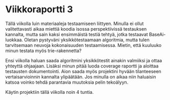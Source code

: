 # Viikkoraportti 3

Tällä viikolla luin materiaaleja testaamiseen liittyen. Minulla ei ollut valitettavasti aikaa miettiä koodia isossa perspektiivissä testauksen kannalta, mutta sain kaksi ensimmäistä testiä tehtyä, jotka testaavat BaseAi-luokkaa. 
Oletan pystyväni yksikkötestaamaan algoritmia, mutta tulen tarvitsemaan neuvoja kokonaisuuden testaamisessa.
Mietin, että kuuluuko minun testata myös trie-rakennetta?

Ensi viikolla haluan saada algoritmini yksikkötestit ainakin valmiiksi ja ottaa yhteyttä ohjaajaan. Lisäksi minun pitää luoda coverage raportti ja aloittaa testausten dokumentointi. 
Aion saada myös projektini hyvään tilanteeseen vertaisarvioinnin kannalta ylipäätään. Jos minulla on aikaa niin  haluaisin katsoa voinko tehdä parantavia muutoksia pelin tekoälyyn.

Käytin projektiin tällä viikolla noin 4 tuntia.
